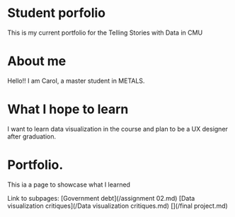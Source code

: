 # Student porfolio
This is my current portfolio for the Telling Stories with Data in CMU

# About me

Hello!! I am Carol, a master student in METALS.

# What I hope to learn
I want to learn data visualization in the course and plan to be a UX designer after graduation.

# Portfolio.
This ia a page to showcase what I learned


<p>Link to subpages:
[Government debt](/assignment 02.md)
[Data visualization critiques](/Data visualization critiques.md)
[](/final project.md)
  
